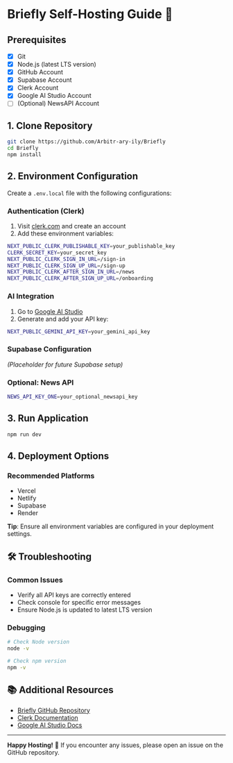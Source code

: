 # Briefly Self-Hosting Guide 🚀

## Prerequisites
- [x] Git
- [x] Node.js (latest LTS version)
- [x] GitHub Account
- [x] Supabase Account
- [x] Clerk Account
- [x] Google AI Studio Account
- [ ] (Optional) NewsAPI Account

## 1. Clone Repository

```bash
git clone https://github.com/Arbitr-ary-ily/Briefly
cd Briefly
npm install
```

## 2. Environment Configuration

Create a `.env.local` file with the following configurations:

### Authentication (Clerk)
1. Visit [clerk.com](https://clerk.com) and create an account
2. Add these environment variables:

```bash
NEXT_PUBLIC_CLERK_PUBLISHABLE_KEY=your_publishable_key
CLERK_SECRET_KEY=your_secret_key
NEXT_PUBLIC_CLERK_SIGN_IN_URL=/sign-in
NEXT_PUBLIC_CLERK_SIGN_UP_URL=/sign-up
NEXT_PUBLIC_CLERK_AFTER_SIGN_IN_URL=/news
NEXT_PUBLIC_CLERK_AFTER_SIGN_UP_URL=/onboarding
```

### AI Integration
1. Go to [Google AI Studio](https://aistudio.google.com/app/apikey)
2. Generate and add your API key:

```bash
NEXT_PUBLIC_GEMINI_API_KEY=your_gemini_api_key
```

### Supabase Configuration
*(Placeholder for future Supabase setup)*

### Optional: News API
```bash
NEWS_API_KEY_ONE=your_optional_newsapi_key
```

## 3. Run Application

```bash
npm run dev
```

## 4. Deployment Options

### Recommended Platforms
- Vercel
- Netlify
- Supabase
- Render

**Tip**: Ensure all environment variables are configured in your deployment settings.

## 🛠 Troubleshooting

### Common Issues
- Verify all API keys are correctly entered
- Check console for specific error messages
- Ensure Node.js is updated to latest LTS version

### Debugging
```bash
# Check Node version
node -v

# Check npm version
npm -v
```

## 📚 Additional Resources
- [Briefly GitHub Repository](https://github.com/Arbitr-ary-ily/Briefly)
- [Clerk Documentation](https://clerk.dev/docs)
- [Google AI Studio Docs](https://ai.google.dev)

---

**Happy Hosting!** 🎉 If you encounter any issues, please open an issue on the GitHub repository.
